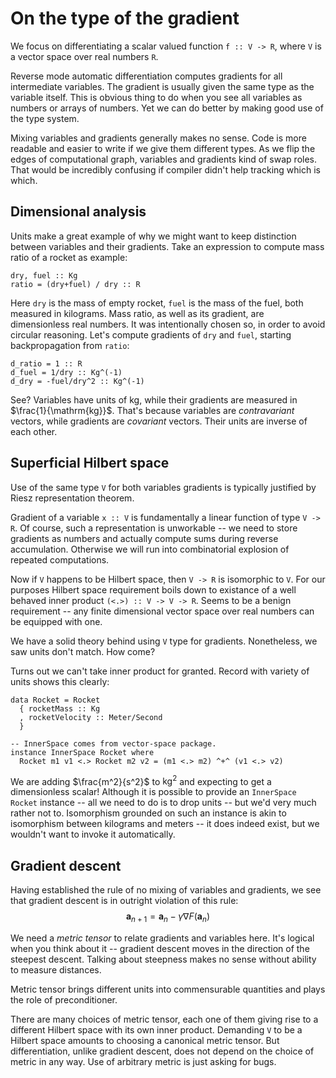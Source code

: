 # On the type of the gradient
We focus on differentiating a scalar valued function `f :: V -> R`,
where `V` is a vector space over real numbers `R`.

Reverse mode automatic differentiation computes gradients
for all intermediate variables. The gradient is usually given
the same type as the variable itself. This is obvious thing to do
when you see all variables as numbers or arrays of numbers.
Yet we can do better by making good use of the type system.

Mixing variables and gradients generally makes no sense.
Code is more readable and easier to write if we give them
different types.
As we flip the edges of computational graph, variables
and gradients kind of swap roles. That would be incredibly confusing
if compiler didn't help tracking which is which.

## Dimensional analysis
Units make a great example of why we might want to keep distinction
between variables and their gradients. Take an expression to compute
mass ratio of a rocket as example:

~~~ {.haskell}
dry, fuel :: Kg
ratio = (dry+fuel) / dry :: R
~~~

Here `dry` is the mass of empty rocket, `fuel` is the mass of the fuel,
both measured in kilograms. Mass ratio, as well as its gradient, are
dimensionless real numbers.
It was intentionally chosen so, in order to avoid circular reasoning.
Let's compute gradients of `dry` and `fuel`, starting backpropagation
from `ratio`:

~~~ {.haskell}
d_ratio = 1 :: R
d_fuel = 1/dry :: Kg^(-1)
d_dry = -fuel/dry^2 :: Kg^(-1)
~~~

See? Variables have units of $\mathrm{kg}$, while their gradients
are measured in $\frac{1}{\mathrm{kg}}$. That's because variables are
_contravariant_ vectors, while gradients are _covariant_ vectors.
Their units are inverse of each other.

## Superficial Hilbert space

Use of the same type `V` for both variables gradients is
typically justified by Riesz representation theorem.

Gradient of a variable `x :: V` is fundamentally a
linear function of type `V -> R`. Of course, such a representation is
unworkable -- we need to store gradients as numbers and actually compute sums
during reverse accumulation. Otherwise we will run into combinatorial
explosion of repeated computations.

Now if `V` happens to be Hilbert space, then `V -> R` is isomorphic to `V`.
For our purposes Hilbert space requirement boils down
to existance of a well behaved inner product
`(<.>) :: V -> V -> R`.
Seems to be a benign requirement -- any finite
dimensional vector space over real numbers can be equipped with one.

We have a solid theory behind using `V` type for gradients. Nonetheless,
we saw units don't match. How come?

Turns out we can't take inner product for granted. Record with variety of
units shows this clearly:

~~~ {.haskell}
data Rocket = Rocket
  { rocketMass :: Kg
  , rocketVelocity :: Meter/Second
  }

-- InnerSpace comes from vector-space package.
instance InnerSpace Rocket where
  Rocket m1 v1 <.> Rocket m2 v2 = (m1 <.> m2) ^+^ (v1 <.> v2)
~~~

We are adding $\frac{m^2}{s^2}$ to $\mathrm{kg}^2$ and expecting to get a
dimensionless scalar! Although it is possible to provide an `InnerSpace Rocket`
instance -- all we need to do
is to drop units -- but we'd very much rather not to. Isomorphism grounded on
such an instance is akin to isomorphism between kilograms and meters -- it does
indeed exist, but we wouldn't want to invoke it automatically.

## Gradient descent

Having established the rule of no mixing of variables and gradients, we
see that gradient descent is in outright violation of this rule:
$$\mathbf{a}_{n+1} = \mathbf{a}_n-\gamma\nabla F(\mathbf{a}_n)$$

We need a _metric tensor_ to relate gradients and variables here.
It's logical when you think about it -- gradient descent moves in the
direction of the steepest
descent. Talking about steepness makes no sense without ability to
measure distances.

Metric tensor brings different units into commensurable quantities
and plays the role of preconditioner.

There are many choices of metric tensor, each one of them giving rise
to a different Hilbert space with its own inner product. Demanding `V` to be
a Hilbert space amounts to choosing a canonical metric tensor.
But differentiation, unlike gradient descent, does not depend on the
choice of metric in any way. Use of arbitrary metric is just asking for bugs.
